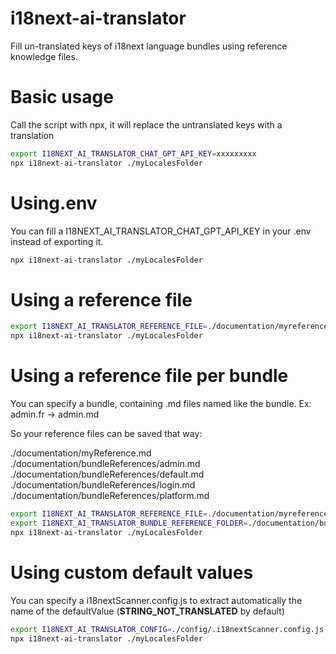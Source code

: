 # i18next-ai-translator
Fill un-translated keys of i18next language bundles using reference knowledge files.

# Basic usage

Call the script with npx, it will replace the untranslated keys with a translation

```sh
export I18NEXT_AI_TRANSLATOR_CHAT_GPT_API_KEY=xxxxxxxxx
npx i18next-ai-translator ./myLocalesFolder
```

# Using.env

You can fill a I18NEXT_AI_TRANSLATOR_CHAT_GPT_API_KEY in your .env instead of exporting it.

```sh
npx i18next-ai-translator ./myLocalesFolder
```

# Using a reference file

```sh
export I18NEXT_AI_TRANSLATOR_REFERENCE_FILE=./documentation/myreference.md
npx i18next-ai-translator ./myLocalesFolder
```

# Using a reference file per bundle

You can specify a bundle, containing .md files named like the bundle. Ex: admin.fr -> admin.md

So your reference files can be saved that way:

./documentation/myReference.md
./documentation/bundleReferences/admin.md
./documentation/bundleReferences/default.md
./documentation/bundleReferences/login.md
./documentation/bundleReferences/platform.md


```sh
export I18NEXT_AI_TRANSLATOR_REFERENCE_FILE=./documentation/myreference.md
export I18NEXT_AI_TRANSLATOR_BUNDLE_REFERENCE_FOLDER=./documentation/bundleReferences/
npx i18next-ai-translator ./myLocalesFolder
```

# Using custom default values

You can specify a i18nextScanner.config.js to extract automatically the name of the defaultValue (__STRING_NOT_TRANSLATED__ by default)

```sh
export I18NEXT_AI_TRANSLATOR_CONFIG=./config/.i18nextScanner.config.js
npx i18next-ai-translator ./myLocalesFolder
```
